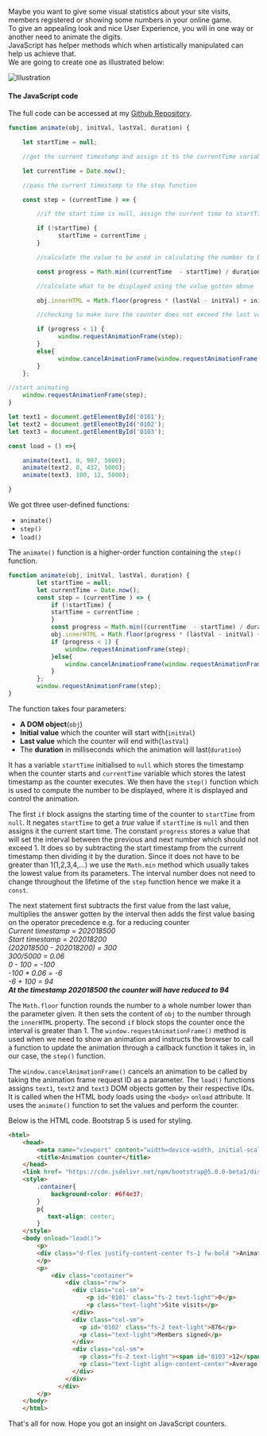 Maybe you want to give some visual statistics about your site visits, members registered or showing some numbers in your online game.</br>To give an appealing look and nice User Experience, you will in one way or another need to animate the digits.</br>
JavaScript has helper methods which when artistically manipulated can help us achieve that.</br>
We are going to create one as illustrated below:

![Illustration](/engineering-education/animation-counter-javascript/illustration.gif)

#### The JavaScript code
The full code can be accessed at my [Github Repository](https://github.com/Agusioma/animation-counter-javascript/).

```Javascript
function animate(obj, initVal, lastVal, duration) {

    let startTime = null;

    //get the current timestamp and assign it to the currentTime variable

    let currentTime = Date.now();

    //pass the current timestamp to the step function

    const step = (currentTime ) => {

        //if the start time is null, assign the current time to startTime

        if (!startTime) {
              startTime = currentTime ;
        }

        //calculate the value to be used in calculating the number to be displayed

        const progress = Math.min((currentTime  - startTime) / duration, 1);

        //calculate what to be displayed using the value gotten above

        obj.innerHTML = Math.floor(progress * (lastVal - initVal) + initVal);

        //checking to make sure the counter does not exceed the last value(lastVal)

        if (progress < 1) {
              window.requestAnimationFrame(step);
        }
        else{
              window.cancelAnimationFrame(window.requestAnimationFrame(step));
        }
    };

//start animating
    window.requestAnimationFrame(step);
}

let text1 = document.getElementById('0101');
let text2 = document.getElementById('0102');
let text3 = document.getElementById('0103');

const load = () =>{

    animate(text1, 0, 907, 5000);
    animate(text2, 0, 432, 5000);
    animate(text3, 100, 12, 5000);

}

```

We got three user-defined functions:

- `animate()`
- `step()`
- `load()`

The `animate()` function is a higher-order function containing the `step()` function.

```Javascript
function animate(obj, initVal, lastVal, duration) {
        let startTime = null;
        let currentTime = Date.now();
        const step = (currentTime ) => {
            if (!startTime) {
            startTime = currentTime ;
            }
            const progress = Math.min((currentTime  - startTime) / duration, 1);
            obj.innerHTML = Math.floor(progress * (lastVal - initVal) + initVal);
            if (progress < 1) {
                window.requestAnimationFrame(step);
            }else{
                window.cancelAnimationFrame(window.requestAnimationFrame(step));
            }
        };
        window.requestAnimationFrame(step);
}
```

The function takes four parameters:

- **A DOM object**(```obj```)
- **Initial value** which the counter will start with(`initVal`)
- **Last value** which the counter will end with(`lastVal`)
- The **duration** in milliseconds which the animation will last(`duration`)

It has a variable `startTime` initialised to `null` which stores the timestamp when the counter starts and `currentTime` variable which stores the latest timestamp as the counter executes. We then have the `step()` function which is used to compute the number to be displayed, where it is displayed and control the animation.

The first `if` block assigns the starting time of the counter to `startTime` from `null`. It negates `startTime` to get a *true* value if `startTime` is `null` and then assigns it the current start time. The constant `progress` stores a value that will set the interval between the previous and next number which should not exceed 1. It does so by subtracting the start timestamp from the current timestamp then dividing it by the duration. Since it does not have to be greater than 1(1,2,3,4,...) we use the `Math.min` method which usually takes the lowest value from its parameters. The interval number does not need to change throughout the lifetime of the `step` function hence we make it a `const`.

The next statement first subtracts the first value from the last value, multiplies the answer gotten by the interval then adds the first value basing on the operator precedence e.g. for a reducing counter</br>
*Current timestamp = 202018500*</br>
*Start timestamp = 202018200*</br>
*(202018500 - 202018200) = 300*</br>
*300/5000 = 0.06*</br>
*0 - 100 = -100*</br>
*-100 * 0.06 = -6*</br>
*-6 + 100 = 94*</br>
***At the timestamp 202018500 the counter will have reduced to 94***

The `Math.floor` function rounds the number to a whole number lower than the parameter given. It then sets the content of `obj` to the number through the `innerHTML` property. The second `if` block stops the counter once the interval is greater than 1. The `window.requestAnimationFrame()` method is used when we need to show an animation and instructs the browser to call a function to update the animation through a callback function it takes in, in our case, the `step()` function.

The `window.cancelAnimationFrame()` cancels an animation to be called by taking the animation frame request ID as a parameter. The `load()` functions assigns `text1`, `text2` and `text3` DOM objects gotten by their respective IDs. It is called when the HTML body loads using the `<body>` `onload` attribute. It uses the `animate()` function to set the values and perform the counter.

Below is the HTML code. Bootstrap 5 is used for styling.
```html
<html>
    <head>
        <meta name="viewport" content="width=device-width, initial-scale=1.0">
        <title>Animation counter</title>
    </head>
    <link href= "https://cdn.jsdelivr.net/npm/bootstrap@5.0.0-beta1/dist/css/bootstrap.min.css" rel="stylesheet" integrity="sha384-giJF6kkoqNQ00vy+HMDP7azOuL0xtbfIcaT9wjKHr8RbDVddVHyTfAAsrekwKmP1" crossorigin="anonymous">
    <style>
        .container{
            background-color: #6f4e37;
        }
        p{
           text-align: center;
        }
    </style>
    <body onload="load()">
        <p>
        <div class="d-flex justify-content-center fs-1 fw-bold ">Animation Counter</div>
        </p>
        <p>
            <div class="container">
                <div class="row">
                  <div class="col-sm">
                      <p id='0101' class="fs-2 text-light">0</p>
                      <p class="text-light">Site visits</p>
                  </div>
                  <div class="col-sm">
                    <p id='0102' class="fs-2 text-light">876</p>
                    <p class="text-light">Members signed</p>
                  </div>
                  <div class="col-sm">
                    <p class="fs-2 text-light"><span id='0103'>12</span>%</p>
                    <p class="text-light align-content-center">Average complain rate</p>
                  </div>
                </div>
              </div>
        </p>
    </body>
    </html>

```
That's all for now. Hope you got an insight on JavaScript counters.
